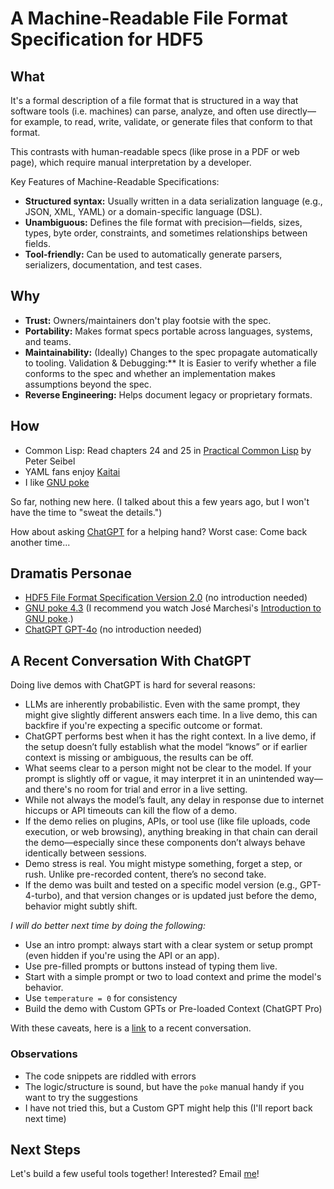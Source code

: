 # A Machine-Readable File Format Specification for HDF5

## What

It's a formal description of a file format that is structured in a way that software tools (i.e. machines) can parse, analyze, and often use directly—for example, to read, write, validate, or generate files that conform to that format.

This contrasts with human-readable specs (like prose in a PDF or web page), which require manual interpretation by a developer.

Key Features of Machine-Readable Specifications:
  
  - **Structured syntax:** Usually written in a data serialization language (e.g., JSON, XML, YAML) or a domain-specific language (DSL).
  - **Unambiguous:** Defines the file format with precision—fields, sizes, types, byte order, constraints, and sometimes relationships between fields.
  - **Tool-friendly:** Can be used to automatically generate parsers, serializers, documentation, and test cases.

## Why

- **Trust:** Owners/maintainers don't play footsie with the spec.
- **Portability:** Makes format specs portable across languages, systems, and teams.
- **Maintainability:** (Ideally) Changes to the spec propagate automatically to tooling.
Validation & Debugging:** It is Easier to verify whether a file conforms to the spec and whether an implementation makes assumptions beyond the spec.
- **Reverse Engineering:** Helps document legacy or proprietary formats.

## How

- Common Lisp: Read chapters 24 and 25 in [Practical Common Lisp](https://gigamonkeys.com/book/) by Peter Seibel
- YAML fans enjoy [Kaitai](https://kaitai.io/)
- I like [GNU poke](https://www.jemarch.net/poke)

So far, nothing new here. (I talked about this a few years ago, but I won't have the time to "sweat the details.")

How about asking [ChatGPT](https://chatgpt.com/) for a helping hand? Worst case: Come back another time...

## Dramatis Personae

- [HDF5 File Format Specification Version 2.0](https://support.hdfgroup.org/documentation/hdf5/latest/_f_m_t2.html) (no introduction needed)
- [GNU poke 4.3](https://www.jemarch.net/poke-4.3-manual/poke.html) (I recommend you watch José Marchesi's [Introduction to GNU poke](https://www.youtube.com/watch?v=KZ8meNZ_IhY).)
- [ChatGPT GPT-4o](https://openai.com/index/gpt-4o-system-card/) (no introduction needed)

## A Recent Conversation With ChatGPT

Doing live demos with ChatGPT is hard for several reasons:
- LLMs are inherently probabilistic. Even with the same prompt, they might give slightly different answers each time. In a live demo, this can backfire if you're expecting a specific outcome or format.
- ChatGPT performs best when it has the right context. In a live demo, if the setup doesn’t fully establish what the model “knows” or if earlier context is missing or ambiguous, the results can be off.
- What seems clear to a person might not be clear to the model. If your prompt is slightly off or vague, it may interpret it in an unintended way—and there's no room for trial and error in a live setting.
- While not always the model’s fault, any delay in response due to internet hiccups or API timeouts can kill the flow of a demo.
- If the demo relies on plugins, APIs, or tool use (like file uploads, code execution, or web browsing), anything breaking in that chain can derail the demo—especially since these components don’t always behave identically between sessions.
- Demo stress is real. You might mistype something, forget a step, or rush. Unlike pre-recorded content, there’s no second take.
- If the demo was built and tested on a specific model version (e.g., GPT-4-turbo), and that version changes or is updated just before the demo, behavior might subtly shift.

*I will do better next time by doing the following:*
- Use an intro prompt: always start with a clear system or setup prompt (even hidden if you're using the API or an app).
- Use pre-filled prompts or buttons instead of typing them live.
- Start with a simple prompt or two to load context and prime the model's behavior.
- Use `temperature = 0` for consistency
- Build the demo with Custom GPTs or Pre-loaded Context (ChatGPT Pro)

With these caveats, here is a [link](https://chatgpt.com/share/67ebf358-eb30-8000-a626-4e0bda18535e) to a recent conversation.

### Observations

- The code snippets are riddled with errors
- The logic/structure is sound, but have the `poke` manual handy if you want to try the suggestions
- I have not tried this, but a Custom GPT might help this (I'll report back next time)


## Next Steps

Let's build a few useful tools together! Interested? Email [me](mailto:gheber@hdfgroup.org)! 
